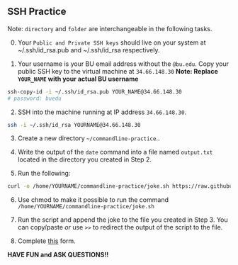 ## SSH Practice

Note: `directory` and `folder` are interchangeable in the following tasks.

0. Your `Public and Private SSH keys` should live on your system at ~/.ssh/id_rsa.pub and ~/.ssh/id_rsa respectively.

1. Your username is your BU email address without the `@bu.edu`. Copy your public SSH key to the virtual machine at `34.66.148.30`
   **Note: Replace `YOUR_NAME` with your actual BU username**

```bash
ssh-copy-id -i ~/.ssh/id_rsa.pub YOUR_NAME@34.66.148.30
# password: buedu
```

2. SSH into the machine running at IP address `34.66.148.30`.

```bash
ssh -i ~/.ssh/id_rsa YOURNAME@34.66.148.30
```

3. Create a new directory `~/commandline-practice`..

4. Write the output of the `date` command into a file named `output.txt` located in the directory you created in Step 2.

5. Run the following:

```bash
curl -o /home/YOURNAME/commandline-practice/joke.sh https://raw.githubusercontent.com/DS219/spark-seprep/main/joke.sh
```

6. Use chmod to make it possible to run the command `/home/YOURNAME/commandline-practice/joke.sh`

7. Run the script and append the joke to the file you created in Step 3. You can copy/paste _or_ use `>>` to redirect the output of the script to the file.

8. Complete [this](https://forms.gle/tBhrAexnao7NeNaQ7) form.

**HAVE FUN and ASK QUESTIONS!!**
